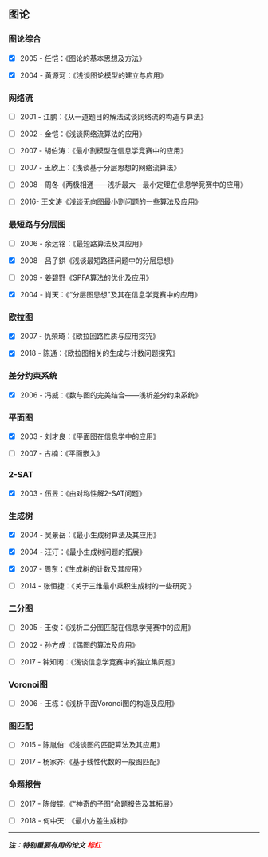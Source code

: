 ## 图论

### 图论综合

- [x] 2005 - 任恺：《图论的基本思想及方法》

- [x] 2004 - 黄源河：《浅谈图论模型的建立与应用》


### 网络流

- [ ] 2001 - 江鹏：《从一道题目的解法试谈网络流的构造与算法》

- [ ] 2002 - 金恺：《浅谈网络流算法的应用》

- [ ] 2007 - 胡伯涛：《最小割模型在信息学竞赛中的应用》

- [ ] 2007 - 王欣上：《浅谈基于分层思想的网络流算法》

- [ ] 2008 - 周冬《两极相通——浅析最大—最小定理在信息学竞赛中的应用》

- [ ] 2016- 王文涛《浅谈无向图最小割问题的一些算法及应用》


### 最短路与分层图

- [ ] 2006 - 余远铭：《最短路算法及其应用》
- [x] 2008 - 吕子鉷《浅谈最短路径问题中的分层思想》
- [ ] 2009 - 姜碧野《SPFA算法的优化及应用》
- [x] 2004 - 肖天：《“分层图思想”及其在信息学竞赛中的应用》


### 欧拉图

- [x] 2007 - 仇荣琦：《欧拉回路性质与应用探究》

- [x] 2018 - 陈通：《欧拉图相关的生成与计数问题探究》


### 差分约束系统

- [x] 2006 - 冯威：《数与图的完美结合——浅析差分约束系统》


### 平面图

- [x] 2003 - 刘才良：《平面图在信息学中的应用》

- [ ] 2007 - 古楠：《平面嵌入》


### 2-SAT

- [x] 2003 - 伍昱：《由对称性解2-SAT问题》


### 生成树

- [x] 2004 - 吴景岳：《最小生成树算法及其应用》
- [x] 2004 - 汪汀：《最小生成树问题的拓展》
- [x] 2007 - 周东：《生成树的计数及其应用》
- [ ] 2014 - 张恒捷：《关于三维最小乘积生成树的一些研究 》 


### 二分图

- [ ] 2005 - 王俊：《浅析二分图匹配在信息学竞赛中的应用》

- [ ] 2002 - 孙方成：《偶图的算法及应用》

- [ ] 2017 - 钟知闲：《浅谈信息学竞赛中的独立集问题》


### Voronoi图

- [ ] 2006 - 王栋：《浅析平面Voronoi图的构造及应用》


### 图匹配

- [ ] 2015 - 陈胤伯:《浅谈图的匹配算法及其应用》

- [ ] 2017 - 杨家齐:《基于线性代数的一般图匹配》


### 命题报告

- [ ] 2017 - 陈俊锟:《“神奇的子图”命题报告及其拓展》
- [ ] 2018 - 何中天: 《最小方差生成树》 



<hr>



***注：特别重要有用的论文*** <b style="color:red"><i>标红 </i></b>


